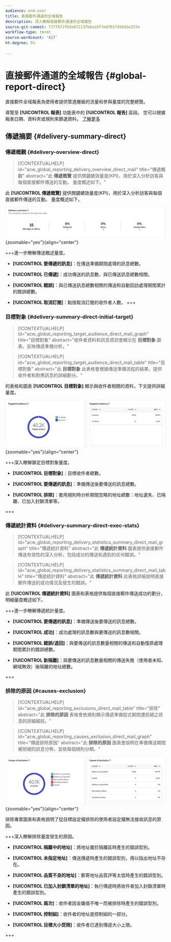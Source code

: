 ```yaml
---
audience: end-user
title: 直接郵件通道的全域報告
description: 深入瞭解直接郵件通道的全域報告
source-git-commit: 717f6f2fb5e07213fb6a16f7ed701f450d1e257e
workflow-type: tm+mt
source-wordcount: '627'
ht-degree: 5%

---
```


# 直接郵件通道的全域報告 {#global-report-direct}

直接郵件全域報表為使用者提供管道層級的流量和參與量度的完整總覽。

導覽至 **[!UICONTROL 報表]** 功能表中的 **[!UICONTROL 報告]** 區段。 您可以根據報表日期、資料夾或規則來篩選資料。 [了解更多](global-reports.md)

## 傳遞摘要 {#delivery-summary-direct}

### 傳遞概觀 {#delivery-overview-direct}

>[!CONTEXTUALHELP]
>id="acw_global_reporting_delivery_overview_direct_mail"
>title="傳遞概觀"
>abstract="此 **傳遞概覽** 提供關鍵績效量度(KPI)，用於深入分析訪客與每個直接郵件傳送的互動。 量度概述如下。"

此 **[!UICONTROL 傳遞概覽]** 提供關鍵績效量度(KPI)，用於深入分析訪客與每個直接郵件傳送的互動。 量度概述如下。

![](assets/global_report_direct_mail_delivery_overview.png){zoomable=&quot;yes&quot;}{align="center"}

+++進一步瞭解傳送概述量度。

* **[!UICONTROL 要傳遞的訊息]**：在傳送準備期間處理的訊息總數。

* **[!UICONTROL 已傳遞]**：成功傳送的訊息數，與已傳送訊息總數相關。

* **[!UICONTROL 錯誤]**：與已傳送訊息總數相關的傳送和自動回訪處理期間累計的錯誤總數。

* **[!UICONTROL 取消訂閱]**：點按取消訂閱的收件者人數。
+++

### 目標對象 {#delivery-summary-direct-initial-target}

>[!CONTEXTUALHELP]
>id="acw_global_reporting_target_audience_direct_mail_graph"
>title="目標對象"
>abstract="收件者資料和訊息資訊會顯示在 **目標對象** 圖表，反映傳遞準備分析。"

>[!CONTEXTUALHELP]
>id="acw_global_reporting_target_audience_direct_mail_table"
>title="目標對象"
>abstract="此 **目標對象** 此表格會根據傳送準備流程的結果，提供收件者和對應訊息的詳細劃分。"

的表格和圖表 **[!UICONTROL 目標對象]** 顯示與收件者相關的資料，下文提供詳細量度。

![](assets/global_report_direct_mail_targeted_audience.png){zoomable=&quot;yes&quot;}{align="center"}

+++深入瞭解鎖定目標對象量度。

* **[!UICONTROL 目標對象]**：目標收件者總數。

* **[!UICONTROL 要傳遞的訊息]**：準備傳送後要傳送的訊息總數。

* **[!UICONTROL 排除]**：套用規則時分析期間忽略的地址總數：地址遺失、已隔離、已加入封鎖清單等。

+++

### 傳遞統計資料 {#delivery-summary-direct-exec-stats}

>[!CONTEXTUALHELP]
>id="acw_global_reporting_delivery_statistics_summary_direct_mail_graph"
>title="傳遞統計資料"
>abstract="此 **傳遞統計資料** 圖表提供直接郵件傳送有效性的深入分析，包括成功的傳送和遇到的任何錯誤。"

>[!CONTEXTUALHELP]
>id="acw_global_reporting_delivery_statistics_summary_direct_mail_table"
>title="傳遞統計資料"
>abstract="此 **傳遞統計資料** 此表格詳細說明直接郵件傳送的成功情況及發生的錯誤。"

此 **[!UICONTROL 傳遞統計資料]** 圖表和表格提供每個直接郵件傳送成功的劃分，明細量度概述如下。

+++進一步瞭解傳遞統計量度。

* **[!UICONTROL 要傳遞的訊息]**：準備傳送後要傳送的訊息總數。

* **[!UICONTROL 成功]**：成功處理的訊息數與要傳送的訊息數相關。

* **[!UICONTROL 錯誤/退回]**：與要傳送的訊息數量相關的傳送和自動復原處理期間累計的錯誤總數。

* **[!UICONTROL 新隔離]**：與要傳送的訊息數量相關的傳送失敗（使用者未知、網域無效）後隔離的地址總數。

+++

### 排除的原因 {#causes-exclusion}

>[!CONTEXTUALHELP]
>id="acw_global_reporting_exclusions_direct_mail_table"
>title="排除"
>abstract="此 **排除的原因** 表格會依規則顯示傳遞準備程式期間遭拒絕之訊息的詳細細目。"

>[!CONTEXTUALHELP]
>id="acw_global_reporting_causes_exclusion_direct_mail_graph"
>title="傳遞排除原因"
>abstract="此 **排除的原因** 圖表會說明在準備傳送期間被拒絕的訊息分佈，並依每個規則分類。"

![](assets/global_report_direct_mail_exclusions.png){zoomable=&quot;yes&quot;}{align="center"}

排除專案圖表和表格說明了從目標設定檔排除的使用者設定檔無法接收訊息的原因。

+++深入瞭解排除量度發生的原因。

* **[!UICONTROL 隔離中的地址]**：將地址置於隔離區時產生的錯誤型別。

* **[!UICONTROL 未指定地址]**：傳送傳遞時產生的錯誤型別，用以指出地址不存在。

* **[!UICONTROL 品質不良的地址]**：郵寄地址品質評等太低時產生的錯誤型別。

* **[!UICONTROL 已加入封鎖清單的地址]**：執行傳遞時將收件者加入封鎖清單時產生的錯誤型別。

* **[!UICONTROL 兩次]**：收件者因金鑰值不唯一而被排除時產生的錯誤型別。

* **[!UICONTROL 控制組]**：收件者的地址是控制組的一部分。

* **[!UICONTROL 目標大小受限]**：收件者已達到傳遞大小上限。

+++


